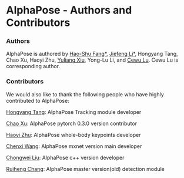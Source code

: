 AlphaPose - Authors and Contributors
====================================



### Authors
AlphaPose is authored by [Hao-Shu Fang\*](https://fang-haoshu.github.io/), [Jiefeng Li\*](https://jeff-leaf.site/), Hongyang Tang, Chao Xu, Haoyi Zhu, [Yuliang Xiu](http://xiuyuliang.cn/), Yong-Lu Li, and [Cewu Lu](www.mvig.org). Cewu Lu is corresponding author.



### Contributors
We would also like to thank the following people who have highly contributed to AlphaPose:

[Hongyang Tang](): AlphaPose Tracking module developer

[Chao Xu](): AlphaPose pytorch 0.3.0 version contributor

[Haoyi Zhu](): AlphaPose whole-body keypoints developer

[Chenxi Wang](): AlphaPose mxnet version main developer

[Chongwei Liu](): AlphaPose c++ version developer

[Ruiheng Chang](): AlphaPose master version(old) detection module
